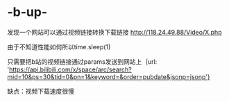 # -b-up-

发现一个网站可以通过视频链接转换下载链接
http://118.24.49.88/Video/X.php

由于不知道性能如何所以time.sleep(1)

只需要把b站的视频链接通过params发送到网站上｛url: 'https://api.bilibili.com/x/space/arc/search?mid=10&ps=30&tid=0&pn=1&keyword=&order=pubdate&jsonp=jsonp'}

缺点：视频下载速度很慢
